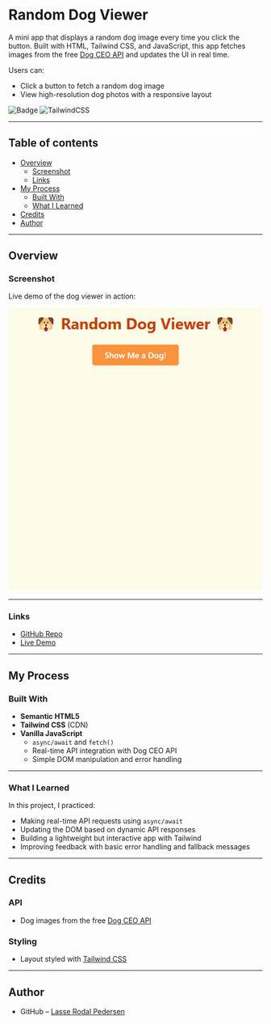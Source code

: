 # Random Dog Viewer

A mini app that displays a random dog image every time you click the button. Built with HTML, Tailwind CSS, and JavaScript, this app fetches images from the free [Dog CEO API](https://dog.ceo/dog-api/) and updates the UI in real time.

Users can:
- Click a button to fetch a random dog image
- View high-resolution dog photos with a responsive layout

![Badge](https://img.shields.io/badge/made%20with-💛%20vanilla%20JS-brightgreen)
![TailwindCSS](https://img.shields.io/badge/styled%20with-Tailwind%20CSS-38bdf8?logo=tailwindcss&logoColor=white)

---

## Table of contents

- [Overview](#overview)
  - [Screenshot](#screenshot)
  - [Links](#links)
- [My Process](#my-process)
  - [Built With](#built-with)
  - [What I Learned](#what-i-learned)
- [Credits](#credits)
- [Author](#author)

---

## Overview

### Screenshot

Live demo of the dog viewer in action:

<img src="./media/dog_demo.gif" alt="Random Dog Viewer Demo" width="600"/>

---

### Links

- [GitHub Repo](https://github.com/Lasse-Rodal/random-dog-api)
- [Live Demo](https://lasse-rodal.github.io/random-dog-api/)

---

## My Process

### Built With

- **Semantic HTML5**
- **Tailwind CSS** (CDN)
- **Vanilla JavaScript**
  - `async/await` and `fetch()`
  - Real-time API integration with Dog CEO API
  - Simple DOM manipulation and error handling

---

### What I Learned

In this project, I practiced:

- Making real-time API requests using `async/await`
- Updating the DOM based on dynamic API responses
- Building a lightweight but interactive app with Tailwind
- Improving feedback with basic error handling and fallback messages

---

## Credits

### API
- Dog images from the free [Dog CEO API](https://dog.ceo/dog-api/)

### Styling
- Layout styled with [Tailwind CSS](https://tailwindcss.com/)

---

## Author

- GitHub – [Lasse Rodal Pedersen](https://github.com/Lasse-Rodal)
